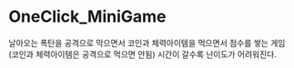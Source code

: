 # OneClick_MiniGame
날아오는 폭탄을 공격으로 막으면서
코인과 체력아이템을 먹으면서 점수를 쌓는 게임
(코인과 체력아이템은 공격으로 먹으면 안됨)
시간이 갈수록 난이도가 어려워진다.
